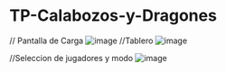 # TP-Calabozos-y-Dragones
// Pantalla de Carga
![image](https://github.com/user-attachments/assets/c061c916-934a-4d89-8c4e-08571e9fc53e)
//Tablero
![image](https://github.com/user-attachments/assets/e77d1d53-ec52-4e00-9de9-10a11741c9bc)

//Seleccion de jugadores y modo
![image](https://github.com/user-attachments/assets/9fb2c6ca-babe-4aba-8959-45e51d1446b2)


